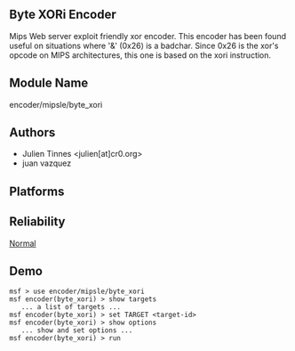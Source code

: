 ## Byte XORi Encoder

Mips Web server exploit friendly xor encoder. This encoder 
has been found useful on situations where '&' (0x26) is a 
badchar. Since 0x26 is the xor's opcode on MIPS 
architectures, this one is based on the xori instruction.


## Module Name
encoder/mipsle/byte_xori

## Authors
* Julien Tinnes <julien[at]cr0.org>
* juan vazquez





## Platforms


## Reliability
[Normal](https://github.com/rapid7/metasploit-framework/wiki/Exploit-Ranking)

## Demo

```
msf > use encoder/mipsle/byte_xori
msf encoder(byte_xori) > show targets
   ... a list of targets ...
msf encoder(byte_xori) > set TARGET <target-id>
msf encoder(byte_xori) > show options
   ... show and set options ...
msf encoder(byte_xori) > run
```
    
    
